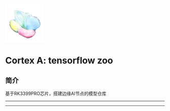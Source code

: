 ﻿[![sites](docs/mcuyun.png)](http://www.mcuyun.com)

# Cortex A: tensorflow zoo

## 简介

基于RK3399PRO芯片，搭建边缘AI节点的模型仓库

---



---



